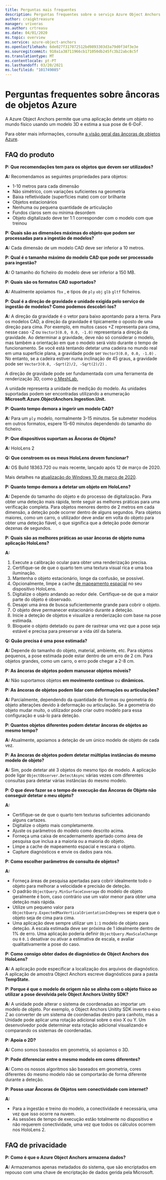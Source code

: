 ```yaml
---
title: Perguntas mais frequentes
description: Perguntas frequentes sobre o serviço Azure Object Anchors.
author: craigktreasure
manager: vriveras
ms.author: crtreasu
ms.date: 04/01/2020
ms.topic: overview
ms.service: azure-object-anchors
ms.openlocfilehash: 6de027f317072512bd9893303d3a79d0f34f3e3e
ms.sourcegitcommit: 910a1a38711966cb171050db245fc3b22abc8c5f
ms.translationtype: MT
ms.contentlocale: pt-PT
ms.lasthandoff: 03/20/2021
ms.locfileid: "101749085"
---
```

# <a name="frequently-asked-questions-about-azure-object-anchors"></a>Perguntas frequentes sobre âncoras de objetos Azure

A Azure Object Anchors permite que uma aplicação detete um objeto no mundo físico usando um modelo 3D e estima a sua pose de 6-DoF.

Para obter mais informações, consulte [a visão geral das âncoras de objetos Azure](overview.md).

## <a name="product-faq"></a>FAQ do produto
**P: Que recomendações tem para os objetos que devem ser utilizados?**

**A:** Recomendamos as seguintes propriedades para objetos:

* 1-10 metros para cada dimensão
* Não simétrico, com variações suficientes na geometria
* Baixa refletividade (superfícies mate) com cor brilhante
* Objetos estacionários
* Nenhuma ou pequena quantidade de articulação
* Fundos claros sem ou mínima desordem
* Objeto digitalizado deve ter 1:1 corresponder com o modelo com que treinou

**P: Quais são as dimensões máximas do objeto que podem ser processadas para a ingestão de modelos?**

**A:** Cada dimensão de um modelo CAD deve ser inferior a 10 metros.

**P: Qual é o tamanho máximo do modelo CAD que pode ser processado para ingestão?**

**A:** O tamanho do ficheiro do modelo deve ser inferior a 150 MB.

**P: Quais são os formatos CAD suportados?**

**A:** Atualmente apoiamos `fbx` , e tipos de `ply` `obj` `glb` `gltf` ficheiros.

**P: Qual é a direção de gravidade e unidade exigida pelo serviço de ingestão de modelos? Como podemos descobri-los?**

**A:** A direção da gravidade é o vetor para baixo apontando para a terra. Para os modelos CAD, a direção da gravidade é tipicamente o oposto de uma direção para cima. Por exemplo, em muitos casos +Z representa para cima, nesse caso -Z ou `Vector3(0.0, 0.0, -1.0)` representaria a direção da gravidade. Ao determinar a gravidade, deve não só considerar o modelo, mas também a orientação em que o modelo será visto durante o tempo de funcionamento. Se você está tentando detetar uma cadeira no mundo real em uma superfície plana, a gravidade pode ser `Vector3(0.0, 0.0, -1.0)` . No entanto, se a cadeira estiver numa inclinação de 45 graus, a gravidade pode ser `Vector3(0.0, -Sqrt(2)/2, -Sqrt(2)/2)` .

A direção de gravidade pode ser fundamentada com uma ferramenta de renderização 3D, como [o MeshLab.](http://www.meshlab.net/)

A unidade representa a unidade de medição do modelo. As unidades suportadas podem ser encontradas utilizando a enumeração **Microsoft.Azure.ObjectAnchors.Ingestion.Unit.**

**P: Quanto tempo demora a ingerir um modelo CAD?**

**A:** Para um `ply` modelo, normalmente 3-15 minutos. Se submeter modelos em outros formatos, espere 15-60 minutos dependendo do tamanho do ficheiro.

**P: Que dispositivos suportam as Âncoras de Objeto?**

**A:** HoloLens 2 

**Q: Que constroem os os meus HoloLens devem funcionar?**

**A:** OS Build 18363.720 ou mais recente, lançado após 12 de março de 2020.

  Mais detalhes na [atualização do Windows 10 de março de 2020](https://support.microsoft.com/help/4551762).

**P: Quanto tempo demora a detetar um objeto em HoloLens?**

**A:** Depende do tamanho do objeto e do processo de digitalização. Para obter uma deteção mais rápida, tente seguir as melhores práticas para uma verificação completa. Para objetos menores dentro de 2 metros em cada dimensão, a deteção pode ocorrer dentro de alguns segundos. Para objetos maiores, como um carro, o utilizador deve andar em volta do objeto para obter uma deteção fiável, o que significa que a deteção pode demorar dezenas de segundos.

**P: Quais são as melhores práticas ao usar âncoras de objeto numa aplicação HoloLens?**

**A:**

 1. Execute a calibração ocular para obter uma renderização precisa.
 2. Certifique-se de que o quarto tem uma textura visual rica e uma boa iluminação.
 3. Mantenha o objeto estacionário, longe da confusão, se possível.
 4. Opcionalmente, limpe a cache [de mapeamento espacial](https://docs.microsoft.com/windows/mixed-reality/spatial-mapping) no seu dispositivo HoloLens.
 5. Digitalize o objeto andando ao redor dele. Certifique-se de que a maior parte do objeto é observado.
 6. Desajei uma área de busca suficientemente grande para cobrir o objeto.
 7. O objeto deve permanecer estacionário durante a deteção.
 8. Inicie a deteção de objetos e visualize a renderização com base na pose estimada.
 9. Bloqueie o objeto detetado ou pare de rastrear uma vez que a pose seja estável e precisa para preservar a vida útil da bateria.

**Q: Quão precisa é uma pose estimada?**

**A:** Depende do tamanho do objeto, material, ambiente, etc. Para objetos pequenos, a pose estimada pode estar dentro de um erro de 2 cm. Para objetos grandes, como um carro, o erro pode chegar a 2-8 cm.

**P: As âncoras de objetos podem manusear objetos móveis?**

**A:** Não suportamos objetos **em movimento contínuo** ou **dinâmicos.**

**P: As âncoras de objetos podem lidar com deformações ou articulações?**

**A:** Parcialmente, dependendo da quantidade de formas ou geometria do objeto alterações devido à deformação ou articulação. Se a geometria do objeto mudar muito, o utilizador pode criar outro modelo para essa configuração e usá-lo para deteção.

**P: Quantos objetos diferentes podem detetar âncoras de objetos ao mesmo tempo?**

**A:** Atualmente, apoiamos a deteção de um único modelo de objeto de cada vez. 

**P: As âncoras de objetos podem detetar múltiplas instâncias do mesmo modelo de objeto?**

**A:** Sim, pode detetar até 3 objetos do mesmo tipo de modelo. A aplicação pode ligar `ObjectObserver.DetectAsync` várias vezes com diferentes consultas para detetar várias instâncias do mesmo modelo.

**P: O que devo fazer se o tempo de execução das Âncoras de Objeto não conseguir detetar o meu objeto?**

**A:**

* Certifique-se de que o quarto tem texturas suficientes adicionando alguns cartazes.
* Digitalize o objeto mais completamente.
* Ajuste os parâmetros do modelo como descrito acima.
* Forneça uma caixa de encadernamento apertado como área de pesquisa que inclua a a maioria ou a maioria do objeto.
* Limpe a cache de mapeamento espacial e rescana o objeto.
* Capture diagnósticos e envie os dados para nós.

**P: Como escolher parâmetros de consulta de objetos?**

**A:**

* Forneça áreas de pesquisa apertadas para cobrir idealmente todo o objeto para melhorar a velocidade e precisão de deteção.
* O padrão `ObjectQuery.MinSurfaceCoverage` do modelo de objeto geralmente é bom, caso contrário use um valor menor para obter uma deteção mais rápida.
* Utilize um pequeno valor para `ObjectQuery.ExpectedMaxVerticalOrientationInDegrees` se espera que o objeto seja de cima para cima.
* Uma aplicação deve sempre utilizar um `1:1` modelo de objeto para deteção. A escala estimada deve ser próxima de 1 idealmente dentro de 1% de erro. Uma aplicação poderia definir `ObjectQuery.MaxScaleChange` ou `0` `0.1` desativar ou ativar a estimativa de escala, e avaliar qualitativamente a pose do caso.

**P: Como consigo obter dados de diagnóstico de Object Anchors dos HoloLens?**

**A:** A aplicação pode especificar a localização dos arquivos de diagnóstico. A aplicação de amostra Object Anchors escreve diagnósticos para a pasta **TempState.**

**P: Porque é que o modelo de origem não se alinha com o objeto físico ao utilizar a pose devolvida pelo Object Anchors Unitity SDK?**

**A:** A unidade pode alterar o sistema de coordenadas ao importar um modelo de objeto. Por exemplo, o Object Anchors Unitity SDK inverte o eixo Z ao converter de um sistema de coordenadas destro para canhoto, mas a Unidade pode aplicar uma rotação adicional sobre o eixo X ou Y. Um desenvolvedor pode determinar esta rotação adicional visualizando e comparando os sistemas de coordenadas.

**P: Apoia o 2D?**

**A:** Como somos baseados em geometria, só apoiamos o 3D.

**P: Pode diferenciar entre o mesmo modelo em cores diferentes?**

**A:** Como os nossos algoritmos são baseados em geometria, cores diferentes do mesmo modelo não se comportarão de forma diferente durante a deteção.

**P: Posso usar Âncoras de Objetos sem conectividade com internet?**

**A:** 
* Para a ingestão e treino do modelo, a conectividade é necessária, uma vez que isso ocorre na nuvem.
* As sessões de tempo de execução estão totalmente no dispositivo e não requerem conectividade, uma vez que todos os cálculos ocorrem nos HoloLens 2.

## <a name="privacy-faq"></a>FAQ de privacidade
**P: Como é que o Azure Object Anchors armazena dados?**

**A:** Armazenamos apenas metadados do sistema, que são encriptados em repouso com uma chave de encriptação de dados gerida pela Microsoft.
